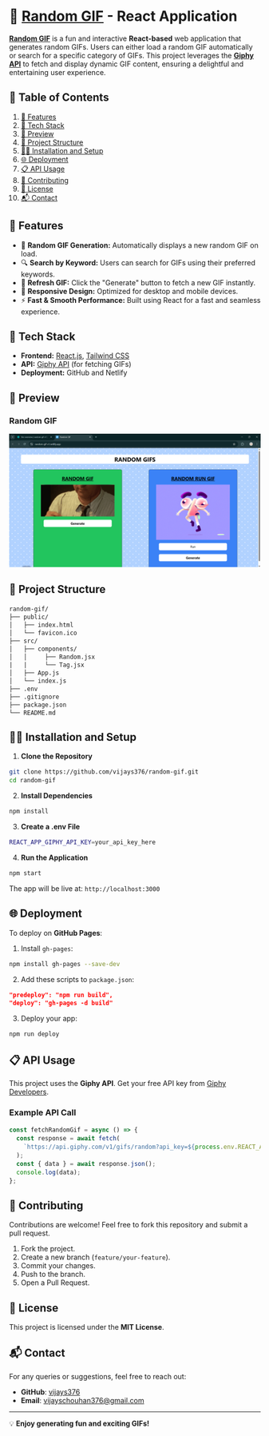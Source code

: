 # 🎉 [Random GIF](https://random-gif-v1.netlify.app/) - React Application

**[Random GIF](https://random-gif-v1.netlify.app/)** is a fun and interactive **React-based** web application that generates random GIFs. Users can either load a random GIF automatically or search for a specific category of GIFs. This project leverages the **[Giphy API](https://developers.giphy.com/docs/api/)** to fetch and display dynamic GIF content, ensuring a delightful and entertaining user experience.

## 📑 Table of Contents

1. [🌟 Features](#-features)
2. [🔧 Tech Stack](#-tech-stack)
3. [📸 Preview](#-preview)
4. [📂 Project Structure](#-project-structure)
5. [🧑‍💻 Installation and Setup](#️-installation-and-setup)
6. [🌐 Deployment](#-deployment)
7. [📋 API Usage](#-api-usage)
8. [🤝 Contributing](#-contributing)
9. [📜 License](#-license)
10. [📬 Contact](#-contact)

## 🚀 Features

- 🎲 **Random GIF Generation:** Automatically displays a new random GIF on load.
- 🔍 **Search by Keyword:** Users can search for GIFs using their preferred keywords.
- 🔄 **Refresh GIF:** Click the "Generate" button to fetch a new GIF instantly.
- 📱 **Responsive Design:** Optimized for desktop and mobile devices.
- ⚡ **Fast & Smooth Performance:** Built using React for a fast and seamless experience.

## 🔧 Tech Stack

- **Frontend:** [React.js](https://react.dev/), [Tailwind CSS](https://v2.tailwindcss.com/docs)
- **API:** [Giphy API](https://developers.giphy.com/docs/api/) (for fetching GIFs)
- **Deployment:** GitHub and Netlify

## 📸 Preview

### Random GIF
![Random GIF](src/assets/random-gif.png)

## 📂 Project Structure

```
random-gif/
├── public/
│   ├── index.html
│   └── favicon.ico
├── src/
│   ├── components/
│   │     ├── Random.jsx
|   |     └── Tag.jsx
│   ├── App.js
│   └── index.js
├── .env
├── .gitignore
├── package.json
└── README.md
```

## 🧑‍💻 Installation and Setup

1. **Clone the Repository**

```bash
git clone https://github.com/vijays376/random-gif.git
cd random-gif
```

2. **Install Dependencies**

```bash
npm install
```

3. **Create a .env File**

```bash
REACT_APP_GIPHY_API_KEY=your_api_key_here
```

4. **Run the Application**

```bash
npm start
```

The app will be live at: `http://localhost:3000`

## 🌐 Deployment

To deploy on **GitHub Pages**:

1. Install `gh-pages`:

```bash
npm install gh-pages --save-dev
```

2. Add these scripts to `package.json`:

```json
"predeploy": "npm run build",
"deploy": "gh-pages -d build"
```

3. Deploy your app:

```bash
npm run deploy
```

## 📋 API Usage

This project uses the **Giphy API**. Get your free API key from [Giphy Developers](https://developers.giphy.com/).

### Example API Call

```javascript
const fetchRandomGif = async () => {
  const response = await fetch(
    `https://api.giphy.com/v1/gifs/random?api_key=${process.env.REACT_APP_GIPHY_API_KEY}`
  );
  const { data } = await response.json();
  console.log(data);
};
```

## 🤝 Contributing

Contributions are welcome! Feel free to fork this repository and submit a pull request.

1. Fork the project.
2. Create a new branch (`feature/your-feature`).
3. Commit your changes.
4. Push to the branch.
5. Open a Pull Request.

## 📄 License

This project is licensed under the **MIT License**.

## 📬 Contact

For any queries or suggestions, feel free to reach out:  
- **GitHub**: [vijays376](https://github.com/vijays376)  
- **Email**: vijayschouhan376@gmail.com

---

💡 **Enjoy generating fun and exciting GIFs!**

